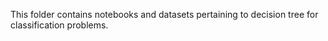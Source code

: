 This folder contains notebooks and datasets pertaining to decision tree for classification problems.
